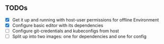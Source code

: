 ## TODOs

- [x] Get it up and running with host-user permissions for offline Environment
- [x] Configure basic editor with its dependencies
- [ ] Configure git-credentials and kubeconfigs from host
- [ ] Split up into two images: one for dependencies and one for config
